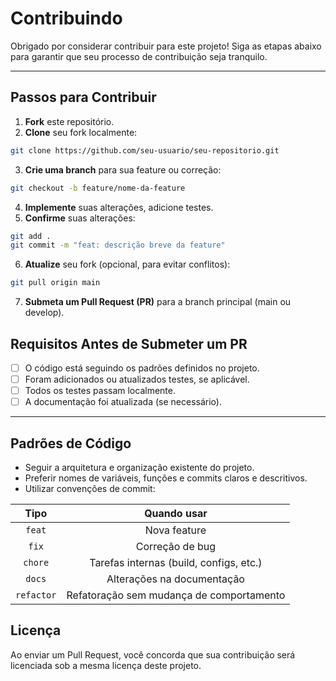 # Contribuindo

Obrigado por considerar contribuir para este projeto! Siga as etapas abaixo para garantir que seu processo de contribuição seja tranquilo.

---

## Passos para Contribuir

1. **Fork** este repositório.
2. **Clone** seu fork localmente:

```bash
git clone https://github.com/seu-usuario/seu-repositorio.git
```

3. **Crie uma branch** para sua feature ou correção:
```bash
git checkout -b feature/nome-da-feature
```

4. **Implemente** suas alterações, adicione testes.
5. **Confirme** suas alterações:
   
```bash
git add .
git commit -m "feat: descrição breve da feature"
```

6. **Atualize** seu fork (opcional, para evitar conflitos):
   
```bash
git pull origin main
```

7. **Submeta um Pull Request (PR)** para a branch principal (main ou develop).

## Requisitos Antes de Submeter um PR

- [ ] O código está seguindo os padrões definidos no projeto.
- [ ] Foram adicionados ou atualizados testes, se aplicável.
- [ ] Todos os testes passam localmente.
- [ ] A documentação foi atualizada (se necessário).

---

## Padrões de Código

- Seguir a arquitetura e organização existente do projeto.
- Preferir nomes de variáveis, funções e commits claros e descritivos.
- Utilizar convenções de commit:

| Tipo     | Quando usar                             |
|:--------:|:---------------------------------------:|
| `feat`   | Nova feature                            |
| `fix`    | Correção de bug                         |
| `chore`  | Tarefas internas (build, configs, etc.) |
| `docs`   | Alterações na documentação              |
| `refactor` | Refatoração sem mudança de comportamento |


## Licença

Ao enviar um Pull Request, você concorda que sua contribuição será licenciada sob a mesma licença deste projeto.